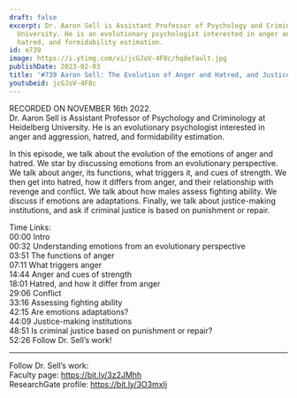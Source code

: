 ```yaml
---
draft: false
excerpt: Dr. Aaron Sell is Assistant Professor of Psychology and Criminology at Heidelberg
  University. He is an evolutionary psychologist interested in anger and aggression,
  hatred, and formidability estimation.
id: e739
image: https://i.ytimg.com/vi/jcGJoV-4F8c/hqdefault.jpg
publishDate: 2023-02-03
title: '#739 Aaron Sell: The Evolution of Anger and Hatred, and Justice-Making Institutions'
youtubeid: jcGJoV-4F8c
---
```

RECORDED ON NOVEMBER 16th 2022.  
Dr. Aaron Sell is Assistant Professor of Psychology and Criminology at Heidelberg University. He is an evolutionary psychologist interested in anger and aggression, hatred, and formidability estimation.

In this episode, we talk about the evolution of the emotions of anger and hatred. We star by discussing emotions from an evolutionary perspective. We talk about anger, its functions, what triggers it, and cues of strength. We then get into hatred, how it differs from anger, and their relationship with revenge and conflict. We talk about how males assess fighting ability. We discuss if emotions are adaptations. Finally, we talk about justice-making institutions, and ask if criminal justice is based on punishment or repair.

Time Links:  
00:00 Intro  
00:32  Understanding emotions from an evolutionary perspective  
03:51  The functions of anger  
07:11  What triggers anger  
14:44  Anger and cues of strength  
18:01  Hatred, and how it differ from anger  
29:06  Conflict  
33:16  Assessing fighting ability  
42:15  Are emotions adaptations?  
44:09  Justice-making institutions  
48:51  Is criminal justice based on punishment or repair?  
52:26  Follow Dr. Sell’s work!

---

Follow Dr. Sell’s work:  
Faculty page: https://bit.ly/3z2JMhh  
ResearchGate profile: https://bit.ly/3O3mxIj
